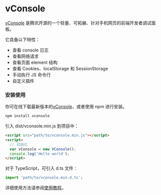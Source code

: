 # vConsole

[vConsole](https://github.com/Tencent/vConsole/blob/dev/README_CN.md) 是腾讯开源的一个轻量、可拓展、针对手机网页的前端开发者调试面板。

它具备以下特性：

* 查看 console 日志
* 查看网络请求
* 查看页面 element 结构
* 查看 Cookies、localStorage 和 SessionStorage
* 手动执行 JS 命令行
* 自定义插件

### 安装使用

你可在线下载最新版本的[vConsole](https://github.com/Tencent/vConsole/releases/latest)，或者使用 npm 进行安装。

```bash
npm install vconsole
```

引入 dist/vconsole.min.js 到项目中：

```html
<script src="path/to/vconsole.min.js"></script>
<script>
  // 初始化
  var vConsole = new VConsole();
  console.log('Hello world');
</script>
```

对于 TypeScript，可引入 d.ts 文件：

```ts
import 'path/to/vconsole.min.d.ts';
```

详细使用方法请参阅[使用教程](https://github.com/Tencent/vConsole/blob/dev/doc/tutorial_CN.md)。

